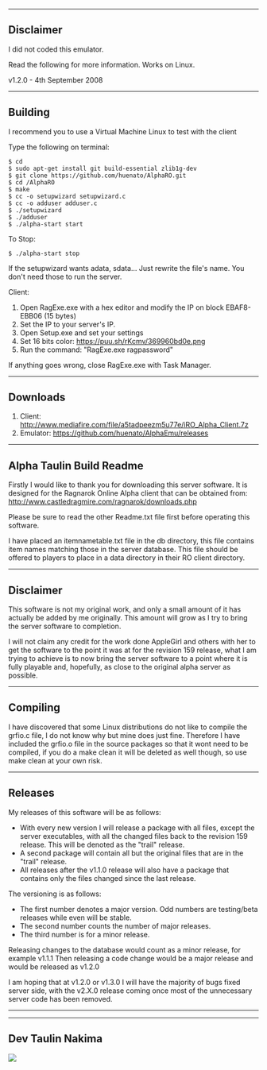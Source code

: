 --------------------------------------------------------------
Disclaimer
--------------------------------------------------------------
I did not coded this emulator.

Read the following for more information.
Works on Linux.

v1.2.0 - 4th September 2008

--------------------------------------------------------------
Building
--------------------------------------------------------------
I recommend you to use a Virtual Machine Linux to test with the client

Type the following on terminal:
```
$ cd 
$ sudo apt-get install git build-essential zlib1g-dev
$ git clone https://github.com/huenato/AlphaRO.git
$ cd /AlphaRO
$ make
$ cc -o setupwizard setupwizard.c
$ cc -o adduser adduser.c
$ ./setupwizard
$ ./adduser
$ ./alpha-start start
```

To Stop:
```
$ ./alpha-start stop
```

If the setupwizard wants adata, sdata... Just rewrite the file's name. You don't need those to run the server.

Client:

1. Open RagExe.exe with a hex editor and modify the IP on block EBAF8-EBB06 (15 bytes)
2. Set the IP to your server's IP.
3. Open Setup.exe and set your settings
4. Set 16 bits color: https://puu.sh/rKcmv/369960bd0e.png
5. Run the command: "RagExe.exe ragpassword"

If anything goes wrong, close RagExe.exe with Task Manager.

--------------------------------------------------------------
Downloads
--------------------------------------------------------------
1. Client: http://www.mediafire.com/file/a5tadpeezm5u77e/iRO_Alpha_Client.7z
2. Emulator: https://github.com/huenato/AlphaEmu/releases

--------------------------------------------------------------
Alpha Taulin Build Readme
--------------------------------------------------------------

Firstly I would like to thank you for downloading this server
software.
It is designed for the Ragnarok Online Alpha client that can 
be obtained from:
	http://www.castledragmire.com/ragnarok/downloads.php

Please be sure to read the other Readme.txt file first before
operating this software.

I have placed an itemnametable.txt file in the db directory,
this file contains item names matching those in the server 
database. This file should be offered to players to place in a
data directory in their RO client directory.

--------------------------------------------------------------
Disclaimer
--------------------------------------------------------------

This software is not my original work, and only a small amount
of it has actually be added by me originally. This amount will
grow as I try to bring the server software to completion.

I will not claim any credit for the work done AppleGirl and
others with her to get the software to the point it was at for
the revision 159 release, what I am trying to achieve is to
now bring the server software to a point where it is fully
playable and, hopefully, as close to the original alpha server
as possible.


--------------------------------------------------------------
Compiling
--------------------------------------------------------------

I have discovered that some Linux distributions do not like to
compile the grfio.c file, I do not know why but mine does just
fine.
Therefore I have included the grfio.o file in the source
packages so that it wont need to be compiled, if you do a make
clean it will be deleted as well though, so use make clean at
your own risk.


--------------------------------------------------------------
Releases
--------------------------------------------------------------

My releases of this software will be as follows:
* With every new version I will release a package with all 
files, except the server executables, with all the changed
files back to the revision 159 release. This will be denoted
as the "trail" release.
* A second package will contain all but the original files
that are in the "trail" release.
* All releases after the v1.1.0 release will also have a
package that contains only the files changed since the last
release.

The versioning is as follows:
* The first number denotes a major version. Odd numbers are
testing/beta releases while even will be stable.
* The second number counts the number of major releases.
* The third number is for a minor release.

Releasing changes to the database would count as a minor
release, for example v1.1.1
Then releasing a code change would be a major release and
would be released as v1.2.0

I am hoping that at v1.2.0 or v1.3.0 I will have the majority
of bugs fixed server side, with the v2.X.0 release coming
once most of the unnecessary server code has been removed.

--------------------------------------------------------------
--------------------------------------------------------------
Dev Taulin Nakima
--------------------------------------------------------------

<img src="https://puu.sh/rKfTk/475eacf4f1.bmp"/>
